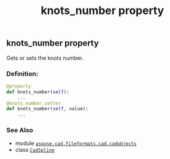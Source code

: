 ﻿---
title: knots_number property
second_title: Aspose.CAD for Python via .NET API References
description: 
type: docs
weight: 380
url: /python-net/aspose.cad.fileformats.cad.cadobjects/cadspline/knots_number/
is_root: false
---

## knots_number property


Gets or sets the knots number.
### Definition:
```python
@property
def knots_number(self):
    ...
@knots_number.setter
def knots_number(self, value):
    ...
```

### See Also
* module [`aspose.cad.fileformats.cad.cadobjects`](../../)
* class [`CadSpline`](/cad/python-net/aspose.cad.fileformats.cad.cadobjects/cadspline)
